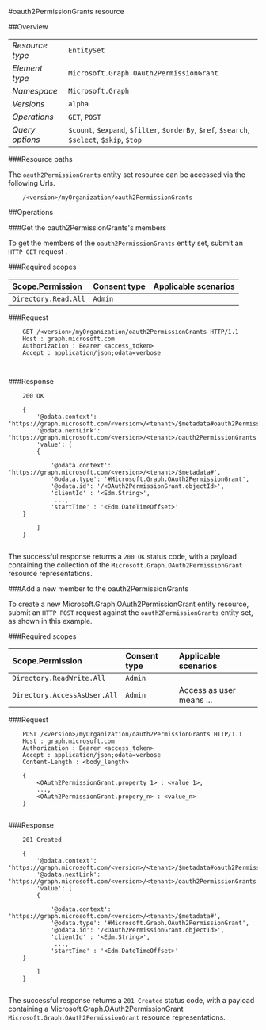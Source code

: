 #oauth2PermissionGrants resource

 



##Overview

|  |  | 
| :-- | :-- | 
| _Resource type_ | `EntitySet` | 
| _Element type_ | `Microsoft.Graph.OAuth2PermissionGrant` | 
| _Namespace_ | `Microsoft.Graph` | 
| _Versions_ | `alpha` | 
| _Operations_ | `GET`, `POST` | 
| _Query options_ | `$count`, `$expand`, `$filter`, `$orderBy`, `$ref`, `$search`, `$select`, `$skip`, `$top` | 


###Resource paths

The `oauth2PermissionGrants` entity set resource can be accessed via the following Urls. 

```
	/<version>/myOrganization/oauth2PermissionGrants
```





##Operations

###Get the oauth2PermissionGrants's members

To get the members of the `oauth2PermissionGrants` entity set, submit an `HTTP GET` request .  

###Required scopes

| Scope.Permission | Consent type | Applicable scenarios | 
| :-- | :-- | :-- | 
| `Directory.Read.All` | `Admin` |  | 
###Request

```
	GET /<version>/myOrganization/oauth2PermissionGrants HTTP/1.1
	Host : graph.microsoft.com
	Authorization : Bearer <access_token>
	Accept : application/json;odata=verbose
	
	
```

###Response

```
	200 OK
	
	{
		'@odata.context': 'https://graph.microsoft.com/<version>/<tenant>/$metadata#oauth2PermissionGrants',
		'@odata.nextLink': 'https://graph.microsoft.com/<version>/<tenant>/oauth2PermissionGrants',
		'value': [ 
		{
	
			'@odata.context': 'https://graph.microsoft.com/<version>/<tenant>/$metadata#',
			'@odata.type': '#Microsoft.Graph.OAuth2PermissionGrant',
			'@odata.id': '/<OAuth2PermissionGrant.objectId>',
			'clientId' : '<Edm.String>',
			 ...,
			'startTime' : '<Edm.DateTimeOffset>'
	}
	
		]
	}
	
```

The successful response returns a `200 OK` status code, with a payload containing the collection of the `Microsoft.Graph.OAuth2PermissionGrant` resource representations. 

###Add a new member to the oauth2PermissionGrants

To create a new Microsoft.Graph.OAuth2PermissionGrant entity resource, submit an `HTTP POST` request against the `oauth2PermissionGrants` entity set, as shown in this example. 

###Required scopes

| Scope.Permission | Consent type | Applicable scenarios | 
| :-- | :-- | :-- | 
| `Directory.ReadWrite.All` | `Admin` |  | 
| `Directory.AccessAsUser.All` | `Admin` | Access as user means ... | 
###Request

```
	POST /<version>/myOrganization/oauth2PermissionGrants HTTP/1.1
	Host : graph.microsoft.com
	Authorization : Bearer <access_token>
	Accept : application/json;odata=verbose
	Content-Length : <body_length>
	
	{
		<OAuth2PermissionGrant.property_1> : <value_1>,
		...,
		<OAuth2PermissionGrant.propery_n> : <value_n>
	}
	
```

###Response

```
	201 Created
	
	{
		'@odata.context': 'https://graph.microsoft.com/<version>/<tenant>/$metadata#oauth2PermissionGrants',
		'@odata.nextLink': 'https://graph.microsoft.com/<version>/<tenant>/oauth2PermissionGrants',
		'value': [ 
		{
	
			'@odata.context': 'https://graph.microsoft.com/<version>/<tenant>/$metadata#',
			'@odata.type': '#Microsoft.Graph.OAuth2PermissionGrant',
			'@odata.id': '/<OAuth2PermissionGrant.objectId>',
			'clientId' : '<Edm.String>',
			 ...,
			'startTime' : '<Edm.DateTimeOffset>'
	}
	
		]
	}
	
```

The successful response returns a `201 Created` status code, with a payload containing a Microsoft.Graph.OAuth2PermissionGrant `Microsoft.Graph.OAuth2PermissionGrant` resource representations. 



